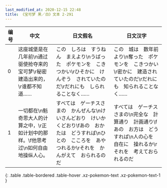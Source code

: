 ```yaml
---
last_modified_at: 2020-12-15 22:48
title: 《宝可梦 黑／白》文本 2-291
---
```

| 编号 | 中文 | 日文假名 | 日文汉字 |
| ---- | ---- | ---- | --- |
| 0 | 这座城堡是在几年前\n通过驱使抢夺来的宝可梦\r秘密建造出来的，\r谁都不知道…… | この　しろは　すうねん　まえより\nうばった　ポケモンを　こきつかい\rひそかに　けんぞう　されていたのだ\rだれにも　しられることなく…… | この　城は　数年前より\n奪った　ポケモンを　こきつかい\r密かに　建造されていたのだ\rだれにも　知られることなく…… |
| 1 | 一切都在\n魁奇思大人的计算之中，\r正如计划中的那样。\f他思考过\n如何自由地操纵人心。 | すべては　ゲーチスさまの　かんぜんな\nけいさんどおり　けいかくどおり\fあの　おかたは　どうすれば\nひとの　こころを　あやつれるか\rそれを　かんがえて　おられるのだ | すべては　ゲーチスさまの\n完全な　計算通り　計画通り\fあの　お方は　どうすれば\n人の心を　自在に　操れるか\rそれを　考えておられるのだ |
{: .table .table-bordered .table-hover .xz-pokemon-text .xz-pokemon-text-1 }